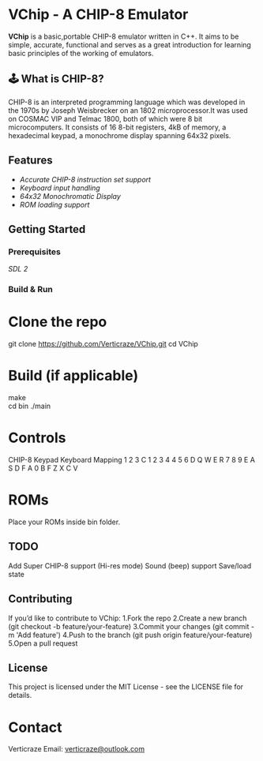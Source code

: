 # VChip - A CHIP-8 Emulator

**VChip** is a basic,portable CHIP-8 emulator written in C++. It aims to be simple, accurate, functional and serves as a great introduction for learning basic principles of the working of emulators.
## 🕹 What is CHIP-8?
CHIP-8 is an interpreted programming language which was developed in the 1970s by Joseph Weisbrecker on an 1802 microprocessor.It was used on COSMAC VIP and Telmac 1800, both of which were 8 bit microcomputers.
It consists of 16 8-bit registers, 4kB of memory, a hexadecimal keypad, a monochrome display spanning 64x32 pixels.
## Features
- *Accurate CHIP-8 instruction set support*
- *Keyboard input handling*
- *64x32 Monochromatic Display*
- *ROM loading support*
## Getting Started
### Prerequisites
*SDL 2* 
### Build & Run
# Clone the repo
git clone https://github.com/Verticraze/VChip.git
cd VChip
# Build (if applicable)
make   
cd bin
./main <ROMFILE>
# Controls
CHIP-8 Keypad	Keyboard Mapping
1 2 3 C	  1 2 3 4
4 5 6 D	  Q W E R
7 8 9 E	  A S D F
A 0 B F	  Z X C V
# ROMs
Place your ROMs inside bin folder.
## TODO
Add Super CHIP-8 support (Hi-res mode)
Sound (beep) support
Save/load state
## Contributing
If you’d like to contribute to VChip:
1.Fork the repo
2.Create a new branch (git checkout -b feature/your-feature)
3.Commit your changes (git commit -m 'Add feature')
4.Push to the branch (git push origin feature/your-feature)
5.Open a pull request
## License
This project is licensed under the MIT License - see the LICENSE file for details.
# Contact
Verticraze
Email: verticraze@outlook.com
